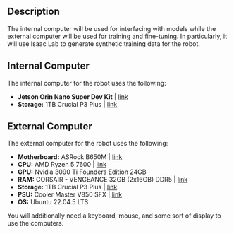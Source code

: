 ## Description
The internal computer will be used for interfacing with models while the external computer will be used for training and fine-tuning. In particularly, it will use Isaac Lab to generate synthetic training data for the robot.

## Internal Computer
The internal computer for the robot uses the following:
- **Jetson Orin Nano Super Dev Kit** | [link](https://www.nvidia.com/en-us/autonomous-machines/embedded-systems/jetson-orin/nano-super-developer-kit/)
- **Storage:** 1TB Crucial P3 Plus | [link](https://www.ibuypower.com/gear-store/pc-parts/storage/1tb-crucial-p3-plus-m.2-pcie-gen-4-nvme-ssd)


## External Computer
The external computer for the robot uses the following:
- **Motherboard:** ASRock B650M  | [link](https://www.amazon.com/dp/B0CJT9KKSD)
- **CPU:** AMD Ryzen 5 7600 | [link](https://www.amazon.com/dp/B0BMQJWBDM)
- **GPU:** Nvidia 3090 Ti Founders Edition 24GB
- **RAM:** CORSAIR - VENGEANCE 32GB (2x16GB) DDR5 | [link](https://www.bestbuy.com/product/corsair-vengeance-32gb-2x16gb-ddr5-6000mhz-c36-udimm-desktop-memory-black/J39QHTJQZH)
- **Storage:** 1TB Crucial P3 Plus | [link](https://www.ibuypower.com/gear-store/pc-parts/storage/1tb-crucial-p3-plus-m.2-pcie-gen-4-nvme-ssd)
- **PSU:** Cooler Master V850 SFX | [link](https://www.amazon.com/dp/B08LP6WS35?th=1) 
- **OS:**  Ubuntu 22.04.5 LTS

You will additionally need a keyboard, mouse, and some sort of display to use the computers. 

